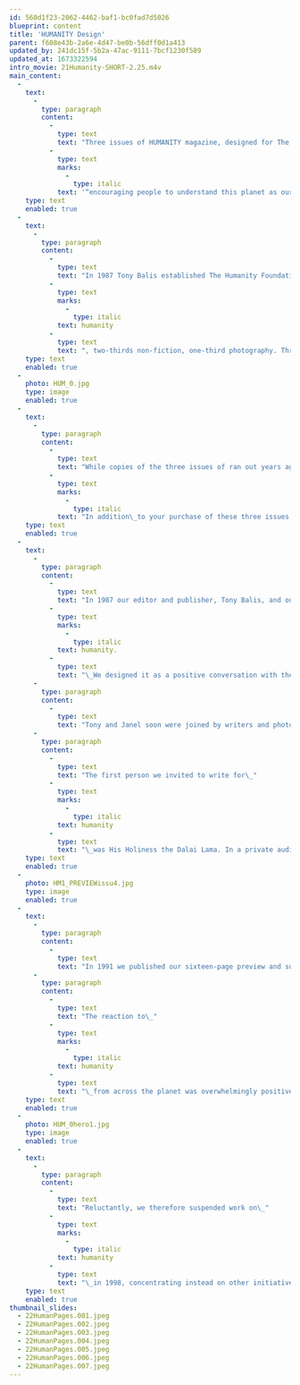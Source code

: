```yaml
---
id: 560d1f23-2062-4462-baf1-bc0fad7d5026
blueprint: content
title: 'HUMANITY Design'
parent: f608e43b-2a6e-4d47-be0b-56dff0d1a413
updated_by: 241dc15f-5b2a-47ac-9111-7bcf1230f589
updated_at: 1673322594
intro_movie: 21Humanity-SHORT-2.25.m4v
main_content:
  -
    text:
      -
        type: paragraph
        content:
          -
            type: text
            text: "Three issues of HUMANITY magazine, designed for The Humanity Foundation and its mission of\_"
          -
            type: text
            marks:
              -
                type: italic
            text: '“encouraging people to understand this planet as our common home.”'
    type: text
    enabled: true
  -
    text:
      -
        type: paragraph
        content:
          -
            type: text
            text: "In 1987 Tony Balis established The Humanity Foundation, with its mission of “encouraging people to understand this planet as our common home.” To initiate “a conversation with the world,” he began publishing the journal\_"
          -
            type: text
            marks:
              -
                type: italic
            text: humanity
          -
            type: text
            text: ", two-thirds non-fiction, one-third photography. Three issues were produced: the preview in 1991; the premier in July 1996; the second issue in July 1997. Tom Ockerse became an integral partner in this effort and was responsible for formulating the magazine’s design,\_as well as participating in editorial strategy."
    type: text
    enabled: true
  -
    photo: HUM_0.jpg
    type: image
    enabled: true
  -
    text:
      -
        type: paragraph
        content:
          -
            type: text
            text: "While copies of the three issues of ran out years ago, some remain available from TOE—but only as a set of three.\_"
          -
            type: text
            marks:
              -
                type: italic
            text: "In addition\_to your purchase of these three issues, you will receive a free set of 14 Humanity postcards."
    type: text
    enabled: true
  -
    text:
      -
        type: paragraph
        content:
          -
            type: text
            text: "In 1987 our editor and publisher, Tony Balis, and our very first volunteer, Janel Kasparson, began work on our journal,\_"
          -
            type: text
            marks:
              -
                type: italic
            text: humanity.
          -
            type: text
            text: "\_We designed it as a positive conversation with the world, one that investigates our common humanity. Sixty percent non-fiction and forty percent photography, it was geared to an ever-pressing consideration of the less fortunate, the disenfranchised."
      -
        type: paragraph
        content:
          -
            type: text
            text: "Tony and Janel soon were joined by writers and photographers, poets, designers and other volunteers from across the globe, most significantly by Professor Tom Ockerse, then head of Graphic Design at the Rhode Island School of Design (RISD), who ended up working with THI for twenty years. Tom and his team at RISD spent over eighteen months in 1989 and 1990 developing our design\_language."
      -
        type: paragraph
        content:
          -
            type: text
            text: "The first person we invited to write for\_"
          -
            type: text
            marks:
              -
                type: italic
            text: humanity
          -
            type: text
            text: "\_was His Holiness the Dalai Lama. In a private audience with Tony in the fall of 1990, he agreed to write the first humanity essay, addressed to the children of the\_world."
    type: text
    enabled: true
  -
    photo: HM1_PREVIEWissu4.jpg
    type: image
    enabled: true
  -
    text:
      -
        type: paragraph
        content:
          -
            type: text
            text: "In 1991 we published our sixteen-page preview and subsequently two full issues, the premier in 1996 and our second issue in 1997, each thirty-two pages. Our original contributors included two other Nobel Prize winners, Wole Soyinka and Aung San Suu Kyi, as well as a nineteen-year-old Australian student named Anouk Russell and additional outstanding writers, photographers and poets from twenty-four\_countries."
      -
        type: paragraph
        content:
          -
            type: text
            text: "The reaction to\_"
          -
            type: text
            marks:
              -
                type: italic
            text: humanity
          -
            type: text
            text: "\_from across the planet was overwhelmingly positive. Throughout 1997 and early 1998 we continued planning for a third issue, hoping to publish at least annually. However, we simply were not able to find the financial resources to commit clearly to publishing\_again."
    type: text
    enabled: true
  -
    photo: HUM_0hero1.jpg
    type: image
    enabled: true
  -
    text:
      -
        type: paragraph
        content:
          -
            type: text
            text: "Reluctantly, we therefore suspended work on\_"
          -
            type: text
            marks:
              -
                type: italic
            text: humanity
          -
            type: text
            text: "\_in 1998, concentrating instead on other initiatives, such as the challenge of building this web site (www.humanity.org), launched in\_1994"
    type: text
    enabled: true
thumbnail_slides:
  - 22HumanPages.001.jpeg
  - 22HumanPages.002.jpeg
  - 22HumanPages.003.jpeg
  - 22HumanPages.004.jpeg
  - 22HumanPages.005.jpeg
  - 22HumanPages.006.jpeg
  - 22HumanPages.007.jpeg
---
```

